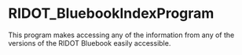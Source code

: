 # RIDOT_BluebookIndexProgram
This program makes accessing any of the information from any of the versions of the RIDOT Bluebook easily accessible.

